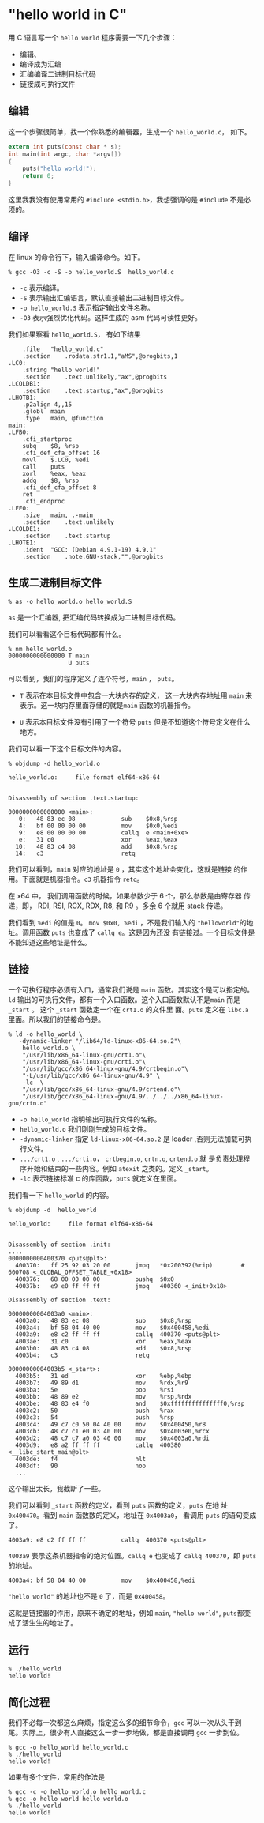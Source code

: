 #  "hello world in C"



用 C 语言写一个 `hello world` 程序需要一下几个步骤：

- 编辑、
- 编译成为汇编
- 汇编编译二进制目标代码
- 链接成可执行文件


## 编辑

这一个步骤很简单，找一个你熟悉的编辑器，生成一个 `hello_world.c`， 如下。

```c
extern int puts(const char * s);
int main(int argc, char *argv[])
{
    puts("hello world!");
    return 0;
}
```

这里我我没有使用常用的 `#include <stdio.h>`，我想强调的是 `#include`
不是必须的。

## 编译
在 linux 的命令行下，输入编译命令。如下。

```console
% gcc -O3 -c -S -o hello_world.S  hello_world.c
```

- `-c` 表示编译。
- `-S` 表示输出汇编语言，默认直接输出二进制目标文件。
- `-o hello_world.S`  表示指定输出文件名称。
- `-O3` 表示强烈优化代码。这样生成的 asm 代码可读性更好。

我们如果察看 `hello_world.S`， 有如下结果

```x86asm
	.file	"hello_world.c"
	.section	.rodata.str1.1,"aMS",@progbits,1
.LC0:
	.string	"hello world!"
	.section	.text.unlikely,"ax",@progbits
.LCOLDB1:
	.section	.text.startup,"ax",@progbits
.LHOTB1:
	.p2align 4,,15
	.globl	main
	.type	main, @function
main:
.LFB0:
	.cfi_startproc
	subq	$8, %rsp
	.cfi_def_cfa_offset 16
	movl	$.LC0, %edi
	call	puts
	xorl	%eax, %eax
	addq	$8, %rsp
	.cfi_def_cfa_offset 8
	ret
	.cfi_endproc
.LFE0:
	.size	main, .-main
	.section	.text.unlikely
.LCOLDE1:
	.section	.text.startup
.LHOTE1:
	.ident	"GCC: (Debian 4.9.1-19) 4.9.1"
	.section	.note.GNU-stack,"",@progbits

```

## 生成二进制目标文件

```console
% as -o hello_world.o hello_world.S
```

`as` 是一个汇编器, 把汇编代码转换成为二进制目标代码。

我们可以看看这个目标代码都有什么。

```console
% nm hello_world.o
0000000000000000 T main
                 U puts
```

可以看到，我们的程序定义了连个符号，`main` ， `puts`。

- `T` 表示在本目标文件中包含一大块内存的定义， 这一大块内存地址用
  `main` 来表示。这一块内存里面存储的就是`main` 函数的机器指令。

- `U` 表示本目标文件没有引用了一个符号 `puts` 但是不知道这个符号定义在什么地方。

我们可以看一下这个目标文件的内容。

```console
% objdump -d hello_world.o

hello_world.o:     file format elf64-x86-64


Disassembly of section .text.startup:

0000000000000000 <main>:
   0:	48 83 ec 08          	sub    $0x8,%rsp
   4:	bf 00 00 00 00       	mov    $0x0,%edi
   9:	e8 00 00 00 00       	callq  e <main+0xe>
   e:	31 c0                	xor    %eax,%eax
  10:	48 83 c4 08          	add    $0x8,%rsp
  14:	c3                   	retq
```

我们可以看到，`main` 对应的地址是 `0` ，其实这个地址会变化，这就是链接
的作用。下面就是机器指令。`c3` 机器指令 `retq`。

在 x64 中， 我们调用函数的时候，如果参数少于 6 个，那么参数是由寄存器
传递，即， RDI, RSI, RCX, RDX, R8, 和 R9 。多余 6 个就用 stack 传递。

我们看到 `%edi` 的值是 `0`。 `mov $0x0, %edi` ，不是我们输入的
`"helloworld"`的地址。调用函数 `puts` 也变成了 `callq e`。这是因为还没
有链接过。一个目标文件是不能知道这些地址是什么。

## 链接

一个可执行程序必须有入口，通常我们说是 `main` 函数。其实这个是可以指定的。`ld` 输出的可执行文件，都有一个入口函数。这个入口函数默认不是`main` 而是 `_start` 。 这个 `_start` 函数定一个在 `crt1.o` 的文件里
面。`puts` 定义在 `libc.a` 里面。所以我们的链接命令是。

```console
% ld -o hello_world \
   -dynamic-linker "/lib64/ld-linux-x86-64.so.2"\
    hello_world.o \
    "/usr/lib/x86_64-linux-gnu/crt1.o"\
    "/usr/lib/x86_64-linux-gnu/crti.o"\
    "/usr/lib/gcc/x86_64-linux-gnu/4.9/crtbegin.o"\
    "-L/usr/lib/gcc/x86_64-linux-gnu/4.9" \
    -lc  \
    "/usr/lib/gcc/x86_64-linux-gnu/4.9/crtend.o"\
    "/usr/lib/gcc/x86_64-linux-gnu/4.9/../../../x86_64-linux-gnu/crtn.o"
```

- `-o hello_world` 指明输出可执行文件的名称。
- `hello_world.o` 我们刚刚生成的目标文件。
- `-dynamic-linker` 指定 `ld-linux-x86-64.so.2` 是 loader ,否则无法加载可执行文件。
- `.../crt1.o` , `.../crti.o`， `crtbegin.o`, `crtn.o`, `crtend.o` 就
  是负责处理程序开始和结束的一些内容。例如 `atexit` 之类的。定义
  `_start`。
- `-lc` 表示链接标准 c 的库函数，`puts` 就定义在里面。



我们看一下 `hello_world` 的内容。

```consoel
% objdump -d  hello_world

hello_world:     file format elf64-x86-64


Disassembly of section .init:
....
0000000000400370 <puts@plt>:
  400370:	ff 25 92 03 20 00    	jmpq   *0x200392(%rip)        # 600708 <_GLOBAL_OFFSET_TABLE_+0x18>
  400376:	68 00 00 00 00       	pushq  $0x0
  40037b:	e9 e0 ff ff ff       	jmpq   400360 <_init+0x18>

Disassembly of section .text:

00000000004003a0 <main>:
  4003a0:	48 83 ec 08          	sub    $0x8,%rsp
  4003a4:	bf 58 04 40 00       	mov    $0x400458,%edi
  4003a9:	e8 c2 ff ff ff       	callq  400370 <puts@plt>
  4003ae:	31 c0                	xor    %eax,%eax
  4003b0:	48 83 c4 08          	add    $0x8,%rsp
  4003b4:	c3                   	retq

00000000004003b5 <_start>:
  4003b5:	31 ed                	xor    %ebp,%ebp
  4003b7:	49 89 d1             	mov    %rdx,%r9
  4003ba:	5e                   	pop    %rsi
  4003bb:	48 89 e2             	mov    %rsp,%rdx
  4003be:	48 83 e4 f0          	and    $0xfffffffffffffff0,%rsp
  4003c2:	50                   	push   %rax
  4003c3:	54                   	push   %rsp
  4003c4:	49 c7 c0 50 04 40 00 	mov    $0x400450,%r8
  4003cb:	48 c7 c1 e0 03 40 00 	mov    $0x4003e0,%rcx
  4003d2:	48 c7 c7 a0 03 40 00 	mov    $0x4003a0,%rdi
  4003d9:	e8 a2 ff ff ff       	callq  400380 <__libc_start_main@plt>
  4003de:	f4                   	hlt
  4003df:	90                   	nop
  ...
```

这个输出太长，我截断了一些。

我们可以看到 `_start` 函数的定义，看到 `puts` 函数的定义，`puts` 在地
址 `0x400470`。看到 `main` 函数数的定义，地址在 `0x4003a0`， 看调用
`puts` 的语句变成了。

```text
4003a9:	e8 c2 ff ff ff       	callq  400370 <puts@plt>
```

`4003a9` 表示这条机器指令的绝对位置。`callq e` 也变成了 `callq 400370`，即 `puts` 的地址。

```text
4003a4:	bf 58 04 40 00       	mov    $0x400458,%edi
```

`"hello world"` 的地址也不是 `0` 了，而是 `0x400458`。


这就是链接器的作用，原来不确定的地址，例如 `main`, `"hello world"`,
`puts`都变成了活生生的地址了。

## 运行

```console
% ./hello_world
hello world!
```

## 简化过程

我们不必每一次都这么麻烦，指定这么多的细节命令，`gcc` 可以一次从头干到
尾。实际上，很少有人直接这么一步一步地做，都是直接调用 `gcc` 一步到位。

```console
% gcc -o hello_world hello_world.c
% ./hello_world
hello world!
```

如果有多个文件，常用的作法是

```console
% gcc -c -o hello_world.o hello_world.c
% gcc -o hello_world hello_world.o
% ./hello_world
hello world!
```
